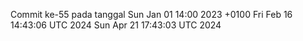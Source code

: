Commit ke-55 pada tanggal Sun Jan 01 14:00 2023 +0100
Fri Feb 16 14:43:06 UTC 2024
Sun Apr 21 17:43:03 UTC 2024
